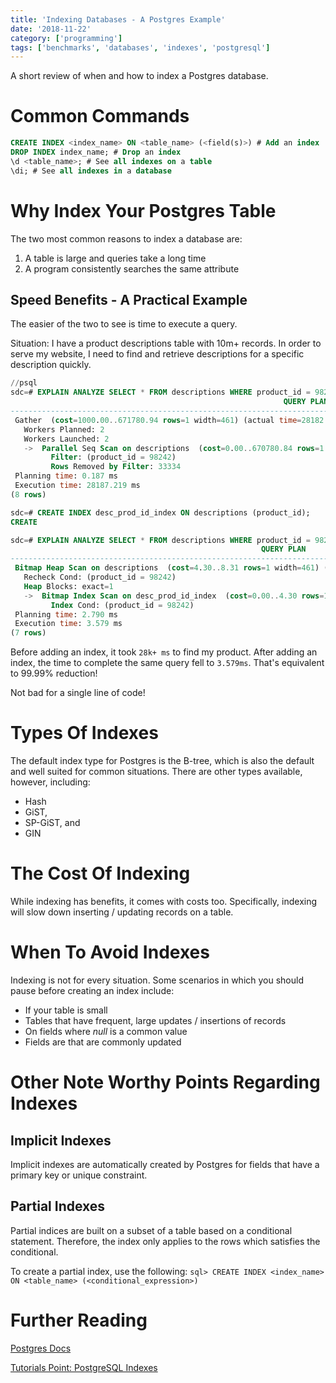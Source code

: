 ```yaml
---
title: 'Indexing Databases - A Postgres Example'
date: '2018-11-22'
category: ['programming']
tags: ['benchmarks', 'databases', 'indexes', 'postgresql']
---
```

A short review of when and how to index a Postgres database.

# Common Commands
```sql
CREATE INDEX <index_name> ON <table_name> (<field(s)>) # Add an index
DROP INDEX index_name; # Drop an index
\d <table_name>; # See all indexes on a table
\di; # See all indexes in a database
```
# Why Index Your Postgres Table

The two most common reasons to index a database are:
1. A table is large and queries take a long time
2. A program consistently searches the same attribute

## Speed Benefits - A Practical Example

The easier of the two to see is time to execute a query.

Situation: I have a product descriptions table with 10m+ records. In order to serve my website, I need to find and retrieve descriptions for a specific description quickly.
```sql
//psql
sdc=# EXPLAIN ANALYZE SELECT * FROM descriptions WHERE product_id = 98242;
                                                             QUERY PLAN
------------------------------------------------------------------------------------------------------------------------------------
 Gather  (cost=1000.00..671780.94 rows=1 width=461) (actual time=28182.350..28187.140 rows=1 loops=1)
   Workers Planned: 2
   Workers Launched: 2
   ->  Parallel Seq Scan on descriptions  (cost=0.00..670780.84 rows=1 width=461) (actual time=19120.669..28177.305 rows=0 loops=3)
         Filter: (product_id = 98242)
         Rows Removed by Filter: 33334
 Planning time: 0.187 ms
 Execution time: 28187.219 ms
(8 rows)

sdc=# CREATE INDEX desc_prod_id_index ON descriptions (product_id);
CREATE

sdc=# EXPLAIN ANALYZE SELECT * FROM descriptions WHERE product_id = 98242;
                                                        QUERY PLAN
---------------------------------------------------------------------------------------------------------------------------
 Bitmap Heap Scan on descriptions  (cost=4.30..8.31 rows=1 width=461) (actual time=0.022..0.023 rows=1 loops=1)
   Recheck Cond: (product_id = 98242)
   Heap Blocks: exact=1
   ->  Bitmap Index Scan on desc_prod_id_index  (cost=0.00..4.30 rows=1 width=0) (actual time=0.016..0.016 rows=1 loops=1)
         Index Cond: (product_id = 98242)
 Planning time: 2.790 ms
 Execution time: 3.579 ms
(7 rows)
```

Before adding an index, it took `28k+ ms` to find my product. After adding an index, the time to complete the same query fell to `3.579ms`. That's equivalent to 99.99% reduction!

Not bad for a single line of code!

# Types Of Indexes
The default index type for Postgres is the B-tree, which is also the default and well suited for common situations. There are other types available, however, including:
  * Hash
  * GiST,
  * SP-GiST, and
  * GIN

# The Cost Of Indexing
While indexing has benefits, it comes with costs too. Specifically, indexing will slow down inserting / updating records on a table.

# When To Avoid Indexes
Indexing is not for every situation. Some scenarios in which you should pause before creating an index include:
  * If your table is small
  * Tables that have frequent, large updates / insertions of records
  * On fields where _null_ is a common value
  * Fields are that are commonly updated

# Other Note Worthy Points Regarding Indexes

## Implicit Indexes
Implicit indexes are automatically created by Postgres for fields that have a primary key or unique constraint.

## Partial Indexes
Partial indices are built on a subset of a table based on a conditional statement. Therefore, the index only applies to the rows which satisfies the conditional.

To create a partial index, use the following: `sql> CREATE INDEX <index_name> ON <table_name> (<conditional_expression>)`

# Further Reading
[Postgres Docs](https://www.postgresql.org/docs/9.1/sql-createindex.html)

[Tutorials Point: PostgreSQL Indexes](https://www.tutorialspoint.com/postgresql/postgresql_indexes.htm)